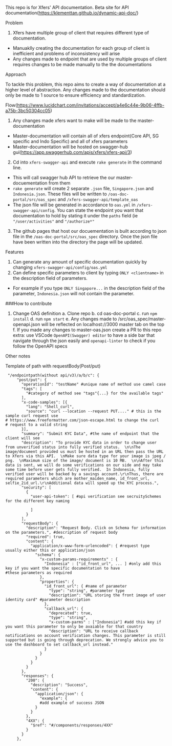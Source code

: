 This repo is for Xfers' API documentation.
Beta site for API documentation(https://klementtan.github.io/dynamic-api-doc/)

Problem

1. Xfers have multiple group of client that requires different type of documentation.
  - Manuaklly creating the documentation for each group of client is inefficient and problems of inconsistency will arise
  - Any changes made to endpoint that are used by multiple groups of client requires changes to be made manually to the the documentations
 
 Approach
 
To tackle this problem, this repo aims to create a way of documentation at a higher level of abstraction. Any changes made to the documentation should only be made to 1 source to ensure efficiency and standardization.

Flow(https://www.lucidchart.com/invitations/accept/a4e6c44e-9b06-4ffb-a75b-3bc50304cc05)

1. Any changes made xfers want to make will be made to the master-documentation
  - Master-documentation will contain all of xfers endpoint(Core API, SG specific and Indo Specific) and all of xfers parameters
  - Master-documentation will be hosted on swagger-hub gui(https://app.swaggerhub.com/apis/xfers/xfers-api/3)
2. Cd into `xfers-swagger-api` and execute `rake generate` in the command line.
  - This will call swagger hub API to retrieve the our master-docuementation from them
  - `rake generate` will create 2 separate `.json` file, `Singapore.json` and `Indonesia.json`. These files will be written to `/oas-doc-portal/src/oas_spec` and `/xfers-swagger-api/template_oas`
  - The json file will be generated in accordance to `oas.yml` in `/xfers-swagger-api/config`. You can state the endpoint you want that documentation to hold by stating it under the `paths` field (ie `"/user/activities"` and `"/authorize*"`
3. The github pages that host our docuementation is built according to json file in the `/oas-doc-portal/src/oas_spec` directory. Once the json file have been written into the directory the page will be updated.

Features
1. Can generate any amount of specific documentation quickly by changing `xfers-swagger-api/config/oas.yml`
2. Can define specific parameters to client by typing `ONLY <clientname>` in the description field of parameters.
  - For example if you type `ONLY Singapore...` in the description field of the parameter, `Indonesia.json` will not contain the parameter.

###How to contribute

1. Change OAS definition
  a. Clone repo
  b. cd oas-doc-portal
  c. run `npm install`
  d. run `npm start`
  e. Any changes made to /src/oas_spec/master-openapi.json will be reflected on localhost://3000 master tab on the top
  f. If you made any changes to master-oas.json create a PR to this repo
  extra: use VSCode `OpenAPI(Swagger) editor` to have a side bar that navigate through the json easily and `openapi-linter`   to check if you follow the OpenAPI specs
  
 Other notes
 
 Template of path with requestBody(Post/put)
 ```
  "/endpointpath(without api/v3)/a/b/c": {
      "post/put": {
        "operationId": "testName" #unique name of method use camel case
        "tags": [
          "#category of method see "tags"{...} for the available tags"
        ],
        "x-code-samples": [{
          "lang": "Shell_curl",
          "source": "curl --location --request PUT...." # this is the sample curl request use                                                                                       # https://www.freeformatter.com/json-escape.html to change the curl                                                          # request to a valid string
        }],
        "summary": "Submit KYC Data", #the name of endpoint that the client will see
        "description": "To provide KYC data in order to change user from unverified status into fully verified status.  \n\nThe image/document provided us must be hosted in an URL then pass the URL to Xfers via this API.  \nMake sure data type for your image is jpeg / png.  \nMaximum size of the image/ document is 10 MB.  \n\nAfter this data is sent, we will do some verifications on our side and may take some time before user gets fully verified.  In Indonesia, fully verified user will be backed by a savings account.\r\nThus, there are required parameters which are mother_maiden_name, id_front_url, selfie_2id_url.\r\nAdditional data will speed up the KYC process.",
        "security": [
          {
            "user-api-token": [ #api verification see secruitySchemes for the different key naming

            ]
          }
        ],
        "requestBody": {
          "description": "Request Body. Click on Schema for information on the parameters.", #description of request body
          "required": true, 
          "content": {
            "application/x-www-form-urlencoded": { #request type usually either this or application/json
              "schema": {
                "x-custom-params-requirements" : {
                  "Indonesia" : ["id_front_url", ... ] #only add this key if you want the specific documentation to have                                                            #these parameters as required
                },
                "properties": {
                  "id_front_url": { #name of parameter 
                    "type": "string", #parameter type
                    "description": "URL storing the front image of user identity card" #parameter description
                  },
                  "callback_url": {
                    "deprecated": true,
                    "type": "string",
                    "x-custom-parms" : ["Indonesia"] #add this key if you want this parameter to only be avaiable for that country
                    "description": "URL to receive callback notifications on account verification changes. This parameter is still supported but is going through deprecation. We strongly advice you to use the dashboard to set callback_url instead."
                  }
                }
              }
            }
          }
        },
        "responses": {
          "200": {
            "description": "Success",
            "content": {
              "application/json": {
                "example": {
                #add example of success JSON
              }
            }
          },
          "4XX": {
            "$ref": "#/components/responses/4XX"
          }
        }
      },
```
